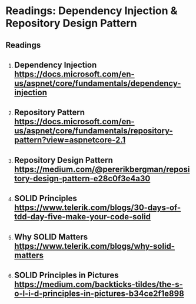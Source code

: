 #  Readings: Dependency Injection & Repository Design Pattern

##  Readings

1.  Dependency Injection  https://docs.microsoft.com/en-us/aspnet/core/fundamentals/dependency-injection
    -  
2.  Repository Pattern  https://docs.microsoft.com/en-us/aspnet/core/fundamentals/repository-pattern?view=aspnetcore-2.1
    -  
3.  Repository Design Pattern  https://medium.com/@pererikbergman/repository-design-pattern-e28c0f3e4a30
    -  
4.  SOLID Principles  https://www.telerik.com/blogs/30-days-of-tdd-day-five-make-your-code-solid
    -  
5.  Why SOLID Matters  https://www.telerik.com/blogs/why-solid-matters
    -  
6.  SOLID Principles in Pictures  https://medium.com/backticks-tildes/the-s-o-l-i-d-principles-in-pictures-b34ce2f1e898
    -  
